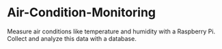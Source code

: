 # Air-Condition-Monitoring
Measure air conditions like temperature and humidity with a Raspberry Pi. Collect and analyze this data with a database.
